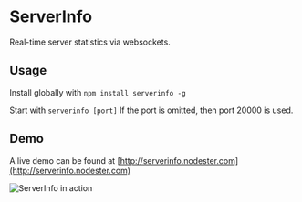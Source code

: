 ServerInfo
========

Real-time server statistics via websockets.

Usage
-----
Install globally with ```npm install serverinfo -g```

Start with ```serverinfo [port]``` If the port is omitted, then port 20000 is used.

Demo
----
A live demo can be found at [http://serverinfo.nodester.com](http://serverinfo.nodester.com)

![ServerInfo in action](http://julkinen.salaliitto.com/misc/serverinfo.png "ServerInfo in action")
